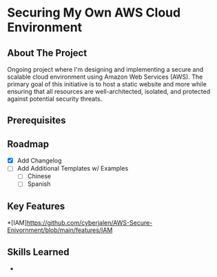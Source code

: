 # Securing My Own AWS Cloud Environment

## About The Project
Ongoing project where I'm designing and implementing a secure and scalable cloud environment using Amazon Web Services (AWS). The primary goal of this initiative is to host a static website and more while ensuring that all resources are well-architected, isolated, and protected against potential security threats.

## Prerequisites

## Roadmap

- [x] Add Changelog
- [ ] Add Additional Templates w/ Examples
    - [ ] Chinese
    - [ ] Spanish

## Key Features
*[IAM]https://github.com/cyberjalen/AWS-Secure-Enivornment/blob/main/features/IAM

## Skills Learned
* 